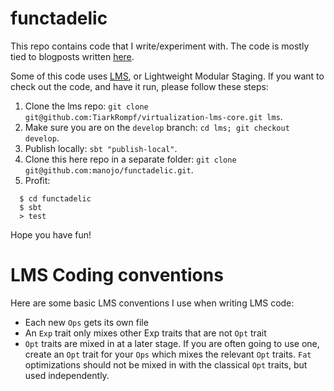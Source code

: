 functadelic
===========

This repo contains code that I write/experiment with. The code is mostly
tied to blogposts written [here](http://manojo.github.io).

Some of this code uses [LMS](http://scala-lms.github.io), or Lightweight
Modular Staging. If you want to check out the code, and have it run,
please follow these steps:

  1. Clone the lms repo: `git clone git@github.com:TiarkRompf/virtualization-lms-core.git lms`.
  2. Make sure you are on the `develop` branch: `cd lms; git checkout develop`.
  3. Publish locally: `sbt "publish-local"`.
  4. Clone this here repo in a separate folder: `git clone git@github.com:manojo/functadelic.git`.
  5. Profit:
  ```
    $ cd functadelic
    $ sbt
    > test
  ```

Hope you have fun!


LMS Coding conventions
======================

Here are some basic LMS conventions I use when writing LMS code:

  * Each new `Ops` gets its own file
  * An `Exp` trait only mixes other Exp traits that are not `Opt` trait
  * `Opt` traits are mixed in at a later stage. If you are often going to
    use one, create an `Opt` trait for your `Ops` which mixes the relevant
    `Opt` traits. `Fat` optimizations should not be mixed in with the classical
    `Opt` traits, but used independently.
